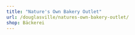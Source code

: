 ```yaml
---
title: "Nature's Own Bakery Outlet"
url: /douglasville/natures-own-bakery-outlet/
shop: Bäckerei
---
```

